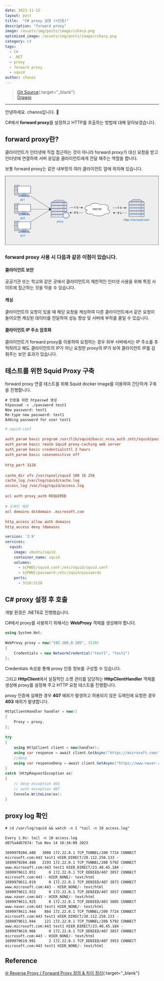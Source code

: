```yaml
---
date: 2023-11-15
layout: post
title:  "C# proxy 설정 (+인증)"
description: "forward proxy"
image: /assets/img/posts/image/csharp.png
optimized_image: /assets/img/posts/image/csharp.png
category: C#
tags:
  - C#
  - .NET
  - proxy
  - forward proxy
  - squid
author: chanos
---
```

> [Git Source](https://github.com/chanos-dev/blogcode/tree/master/23-1115){:target="_blank"}  
> [Drawio](https://github.com/chanos-dev/chanos-dev.github.io/tree/master/document/2023-11-15/forward-proxy.drawio)

---

안녕하세요. chanos입니다. 🐯

C#에서 **forward proxy**를 설정하고 HTTP를 호출하는 방법에 대해 알아보겠습니다.

## forward proxy란?

클라이언트가 인터넷에 직접 접근하는 것이 아니라 forward proxy가 대신 요청을 받고 인터넷에 연결하여 서버 응답을 클라이언트에게 전달 해주는 역할을 합니다.

보통 forward proxy는 같은 내부망의 여러 클라이언트 앞에 위치해 있습니다.

![forward-proxy](/assets/img/posts/2023-11-15/forward-proxy.png)

### forward proxy 사용 시 다음과 같은 이점이 있습니다.

#### 클라이언트 보안
공공기관 또는 학교와 같은 곳에서 클라이언트의 제한적인 인터넷 사용을 위해 특정 사이트에 접근하는 것을 막을 수 있습니다.

#### 캐싱
클라이언트의 요청이 있을 때 해당 요청을 캐싱하여 다른 클라이언트에서 같은 요청이 들어오면 캐싱된 데이터를 전달하여 성능 향상 및 서버에 부하를 줄일 수 있습니다.

#### 클라이언트 IP 주소 암호화
클라이언트가 forward proxy를 이용하여 요청하는 경우 외부 서버에서는 IP 주소를 추적하려고 해도 클라이언트의 IP가 아닌 요청한 proxy의 IP가 보여 클라이언트 IP를 감춰주는 보안 효과가 있습니다. 


## 테스트를 위한 Squid Proxy 구축

forward proxy 연결 테스트를 위해 Squid docker image를 이용하여 간단하게 구축을 진행합니다.

```shell
# 인증을 위한 htpasswd 생성
htpasswd -c ./password test1
New password: test1
Re-type new password: test1
Adding password for user test1
```

```conf
# squid.conf

auth_param basic program /usr/lib/squid/basic_ncsa_auth /etc/squid/passwords
auth_param basic realm Squid proxy-caching web server
auth_param basic credentialsttl 2 hours
auth_param basic casesensitive off

http_port 3128

cache_dir ufs /var/spool/squid 100 16 256
cache_log /var/log/squid/cache.log
access_log /var/log/squid/access.log

acl auth proxy_auth REQUIRED

# 도메인 제한
acl domains dstdomain .microsoft.com

http_access allow auth domains
http_access deny !domains
```

```yml
version: '3.9'
services:
  squid:
    image: ubuntu/squid
    container_name: squid
    volumes:
      - ${PWD}/squid.conf:/etc/squid/squid.conf
      - ${PWD}/password:/etc/squid/passwords
    ports:
      - 3128:3128
```

## C# proxy 설정 후 호출

개발 환경은 .NET6로 진행했습니다.

C#에서 proxy를 사용하기 위해서는 **WebProxy** 객체를 생성해야 합니다.

```csharp
using System.Net;

WebProxy proxy = new("192.168.0.105", 3128)
{
    Credentials = new NetworkCredential("test1", "test1")
};
```

Credentials 속성을 통해 proxy 인증 정보를 구성할 수 있습니다.

그리고 **HttpClient**에서 실질적인 소켓 관리를 담당하는 **HttpClientHandler** 객체를 생성해 proxy를 설정해 주고 HTTP 요청 테스트를 진행합니다.

proxy 인증에 실패한 경우 **407** 예외가 발생하고 허용되지 않은 도메인에 요청한 경우 **403** 예외가 발생합니다.

```csharp
HttpClientHandler handler = new()
{
    Proxy = proxy,
};

try
{
    using HttpClient client = new(handler);
    using var response = await client.GetAsync("https://microsoft.com/");
    //deny
    using var responseDeny = await client.GetAsync("https://www.naver.com/");
}
catch (HttpRequestException ex)
{
    // deny exception 403
    // auth exception 407
    Console.WriteLine(ex);
}
```


## proxy log 확인

```text
# cd /var/log/squid && watch -n 1 "tail -n 10 access.log"

Every 1.0s: tail -n 10 access.log                                                 d075a4db7674: Tue Nov 14 16:34:09 2023

1699979204.488   3000 172.22.0.1 TCP_TUNNEL/200 7724 CONNECT microsoft.com:443 test1 HIER_DIRECT/20.112.250.133 -
1699979204.488   2193 172.22.0.1 TCP_TUNNEL/200 5792 CONNECT www.microsoft.com:443 test1 HIER_DIRECT/23.40.45.184 -
1699979611.051      0 172.22.0.1 TCP_DENIED/407 3857 CONNECT microsoft.com:443 - HIER_NONE/- text/html
1699979611.819      0 172.22.0.1 TCP_DENIED/407 3873 CONNECT www.microsoft.com:443 - HIER_NONE/- text/html
1699979611.922      0 172.22.0.1 TCP_DENIED/407 3857 CONNECT www.naver.com:443 - HIER_NONE/- text/html
1699979611.925      0 172.22.0.1 TCP_DENIED/403 3805 CONNECT www.naver.com:443 test1 HIER_NONE/- text/html
1699979611.944    884 172.22.0.1 TCP_TUNNEL/200 7724 CONNECT microsoft.com:443 test1 HIER_DIRECT/20.112.250.133 -
1699979611.944    121 172.22.0.1 TCP_TUNNEL/200 5792 CONNECT www.microsoft.com:443 test1 HIER_DIRECT/23.40.45.184 -
1699979619.966      0 172.22.0.1 TCP_DENIED/407 3857 CONNECT microsoft.com:443 - HIER_NONE/- text/html
1699979619.991      2 172.22.0.1 TCP_DENIED/407 3953 CONNECT microsoft.com:443 test1 HIER_NONE/- text/html
```

## Reference

[🌐 Reverse Proxy / Forward Proxy 정의 & 차이 정리](https://inpa.tistory.com/entry/NETWORK-%F0%9F%93%A1-Reverse-Proxy-Forward-Proxy-%EC%A0%95%EC%9D%98-%EC%B0%A8%EC%9D%B4-%EC%A0%95%EB%A6%AC){:target="_blank"} 